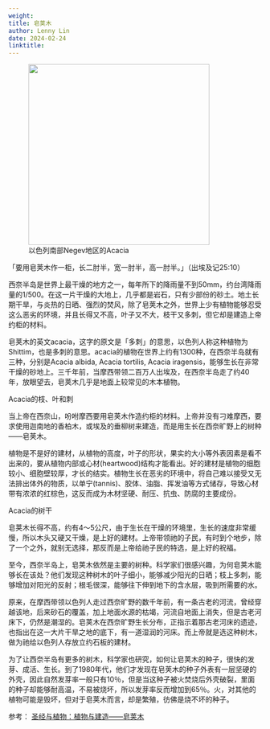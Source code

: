 ```yaml
---
weight: 
title: 皂荚木
author: Lenny Lin
date: 2024-02-24
linktitle: 
---
```


<figure>
  <img width = "360" src = "/posts/images/tumblr_nfexw4QFUf1stmkp8o1_1280-1.jpg"/>
  <figcaption class = "img">以色列南部Negev地区的Acacia</figcaption>
</figure>

「要用皂荚木作一柜，长二肘半，宽一肘半，高一肘半。」（出埃及记25:10）

西奈半岛是世界上最干燥的地方之一，每年所下的降雨量不到50mm，约台湾降雨量的1/500。在这一片干燥的大地上，几乎都是岩石，只有少部份的砂土。地土长期干旱，与炎热的日晒、强烈的焚风，除了皂荚木之外，世界上少有植物能够忍受这么恶劣的环境，并且长得又不高，叶子又不大，枝干又多刺，但它却是建造上帝约柜的材料。

皂荚木的英文acacia，这字的原文是「多刺」的意思，以色列人称这种植物为Shittim，也是多刺的意思。acacia的植物在世界上约有1300种，在西奈半岛就有三种，分别是Acacia albida, Acacia tortilis, Acacia iragensis，能够生长在非常干燥的砂地上。三千年前，当摩西带领二百万人出埃及，在西奈半岛走了约40年，放眼望去，皂荚木几乎是地面上较常见的木本植物。


Acacia的枝、叶和刺

当上帝在西奈山，吩咐摩西要用皂荚木作造约柜的材料。上帝并没有刁难摩西，要求使用迦南地的香柏木，或埃及的垂柳树来建造，而是用生长在西奈旷野上的树种——皂荚木。

植物是不是好的建材，从植物的高度，叶子的形状，果实的大小等外表因素是看不出来的，要从植物内部或心材(heartwood)结构才能看出。好的建材是植物的细胞较小、细胞壁较厚，才长的结实。植物生长在恶劣的环境中，将自己难以接受又无法排出体外的物质，以单宁(tannis)、胶体、油脂、挥发油等方式储存，导致心材带有浓浓的红棕色，这反而成为木材坚硬、耐压、抗虫、防腐的主要成份。


Acacia的树干

皂荚木长得不高，约有4～5公尺，由于生长在干燥的环境里，生长的速度非常缓慢，所以木头又硬又干燥，是上好的建材。上帝带领祂的子民，有时到个地步，除了一个之外，就别无选择，那反而是上帝给祂子民的特选，是上好的祝福。

至今，西奈半岛上，皂荚木依然是主要的树种。科学家们很感兴趣，为何皂荚木能够长在该处？他们发现这种树木的叶子细小，能够减少阳光的日晒；枝上多刺，能够增加对阳光的反射；根毛很深，能够往下伸到地下的含水层，吸到所需要的水。

原来，在摩西带领以色列人走过西奈旷野的数千年前，有一条古老的河流，曾经穿越该地，后来砂石的覆盖，加上地面水源的枯竭，河流自地面上消失，但是古老河床下，仍然是潮湿的。皂荚木在西奈旷野生长分布，正指示着那古老河床的遗迹，也指出在这一大片干旱之地的底下，有一道湿润的河床。而上帝就是选这种树木，做为祂给以色列人存放立约石板的建材。

为了让西奈半岛有更多的树木，科学家也研究，如何让皂荚木的种子，很快的发芽、成活、生长。到了1980年代，他们才发现在皂荚木的种子外表有一层坚硬的外壳，因此自然发芽率一般只有10％，但是当这种子被火焚烧后外壳破裂，里面的种子却能够耐高温，不易被烧坏，所以发芽率反而增加到65％。火，对其他的植物可能是毁坏，但对于皂荚木而言，却是繁殖，彷佛是烧不坏的种子。

参考： <a href = "https://hippo.3927.cn/202011/%E5%9C%A3%E7%BB%8F%E4%B8%8E%E6%A4%8D%E7%89%A9%EF%BC%9A%E6%A4%8D%E7%89%A9%E4%B8%8E%E5%BB%BA%E9%80%A0-%E7%9A%82%E8%8D%9A%E6%9C%A8/" target="_blank" rel="noopener noreferrer">圣经与植物：植物与建造——皂荚木</a>